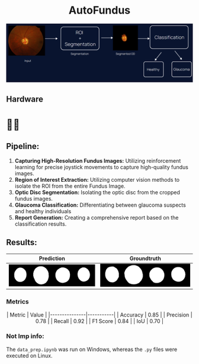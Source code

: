 <div align="center">

# AutoFundus

![Fundus Image](flow.png)

</div>

## Hardware
# 🫷🫸

## Pipeline:

1. **Capturing High-Resolution Fundus Images:** Utilizing reinforcement learning for precise joystick movements to capture high-quality fundus images.
2. **Region of Interest Extraction:** Utilizing computer vision methods to isolate the ROI from the entire Fundus Image.
3. **Optic Disc Segmentation:** Isolating the optic disc from the cropped fundus images.
4. **Glaucoma Classification:** Differentiating between glaucoma suspects and healthy individuals
5. **Report Generation:** Creating a comprehensive report based on the classification results.
   
## Results:

| Prediction | Groundtruth |
|------------|-------------|
| ![Prediction Image](ppred_1.png) | ![Groundtruth Image](llabel_1.png) |

### Metrics
<div align="center">
| Metric        | Value     |
|---------------|-----------|
| Accuracy      | 0.85      |
| Precision     | 0.78      |
| Recall        | 0.92      |
| F1 Score      | 0.84      |
| IoU           | 0.70      |


</div>

### Not Imp info:
The `data_prep.ipynb` was run on Windows, whereas the `.py` files were executed on Linux.
